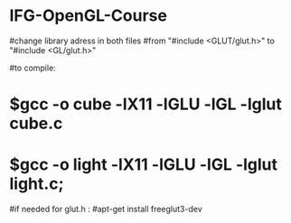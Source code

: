 # IFG-OpenGL-Course

#change library adress in both files 
#from "#include <GLUT/glut.h>" to "#include <GL/glut.h>"

#to compile: 
# $gcc -o cube -lX11 -lGLU -lGL -lglut cube.c
# $gcc -o light -lX11 -lGLU -lGL -lglut light.c;

#if needed for glut.h :
#apt-get install freeglut3-dev
